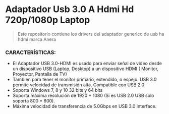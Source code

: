 # Adaptador Usb 3.0 A Hdmi Hd 720p/1080p Laptop
 > Este repositorio contiene los drivers del adaptador 
 > generico de usb  ha hdmi marca  Anera 
 
### CARACTERÍSTICAS:
- El Adaptador USB 3.0-HDMI es usado para enviar señal de video desde un dispositivo USB (Laptop, Desktop) a un dispositivo HDMI ( Monitor, Proyector, Pantalla de TV)
- También para tener el monitor primario, extendido, o espejo.
USB 3.0 permite velocidad de transmisión alta. Compatible con USB 2.0
- Soporta Windows 7, 8 y 10 32 bits y 64 bits
- Soporta máxima resolución de 1920 * 1080 (Si es USB 2.0 USB solo soporta 800 * 600).
- Máxima velocidad de transferencia de 5.0Gbps en USB 3.0 interface.
